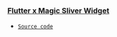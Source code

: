 ### [Flutter x Magic Sliver Widget](#magic-sliver)

* [`Source code`](https://github.com/dubydu/fluttourII)

